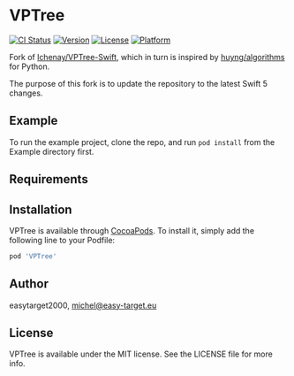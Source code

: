 # VPTree

[![CI Status](https://img.shields.io/travis/easytarget2000/VPTree.svg?style=flat)](https://travis-ci.org/easytarget2000/VPTree)
[![Version](https://img.shields.io/cocoapods/v/VPTree.svg?style=flat)](https://cocoapods.org/pods/VPTree)
[![License](https://img.shields.io/cocoapods/l/VPTree.svg?style=flat)](https://cocoapods.org/pods/VPTree)
[![Platform](https://img.shields.io/cocoapods/p/VPTree.svg?style=flat)](https://cocoapods.org/pods/VPTree)

Fork of [lchenay/VPTree-Swift](https://github.com/lchenay/VPTree-Swift), which in turn is inspired by [huyng/algorithms](https://github.com/huyng/algorithms/blob/master/vptree/vptree.py) for Python.

The purpose of this fork is to update the repository to the latest Swift 5 changes.

## Example

To run the example project, clone the repo, and run `pod install` from the Example directory first.

## Requirements

## Installation

VPTree is available through [CocoaPods](https://cocoapods.org). To install
it, simply add the following line to your Podfile:

```ruby
pod 'VPTree'
```

## Author

easytarget2000, michel@easy-target.eu

## License

VPTree is available under the MIT license. See the LICENSE file for more info.
